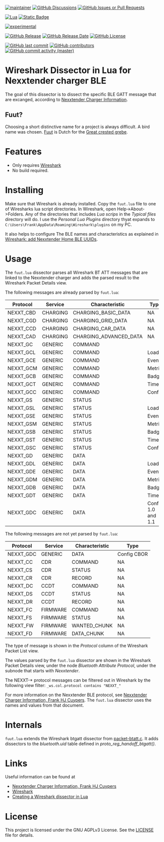 [![maintainer](https://img.shields.io/badge/maintainer-Frank%20HJ%20Cuypers-green?style=for-the-badge&logo=github)](https://github.com/frankhjcuypers)
[![GitHub Discussions](https://img.shields.io/github/discussions/FrankHJCuypers/fuut?style=for-the-badge&logo=github)](https://github.com/FrankHJCuypers/fuut/discussions)
[![GitHub Issues or Pull Requests](https://img.shields.io/github/issues/FrankHJCuypers/fuut?style=for-the-badge&logo=github)](https://github.com/FrankHJCuypers/fuut/issues)

[![Lua](https://img.shields.io/badge/Lua-2C2D72?style=for-the-badge&logo=lua)](https://www.lua.org/)
[![Static Badge](https://img.shields.io/badge/Wireshark-1679A7?style=for-the-badge&logo=wireshark)](https://www.wireshark.org/)

[![experimental](https://img.shields.io/badge/version-experimental-red)](https://kotlinlang.org/docs/components-stability.html#stability-levels-explained)

[![GitHub Release](https://img.shields.io/github/v/release/FrankHJCuypers/fuut?include_prereleases&display_name=tag&logo=github)](https://github.com/FrankHJCuypers/fuut/releases)
[![GitHub Release Date](https://img.shields.io/github/release-date-pre/FrankHJCuypers/fuut?logo=github)](https://github.com/FrankHJCuypers/fuut/releases)
[![GitHub License](https://img.shields.io/github/license/FrankHJCuypers/fuut?logo=github)](LICENSE)

[![GitHub last commit](https://img.shields.io/github/last-commit/FrankHJCuypers/fuut?logo=github)](https://github.com/FrankHJCuypers/fuut/commits)
[![GitHub contributors](https://img.shields.io/github/contributors/FrankHJCuypers/fuut?logo=github)](https://github.com/FrankHJCuypers/fuut/graphs/contributors)
[![GitHub commit activity (master)](https://img.shields.io/github/commit-activity/y/FrankHJCuypers/fuut/master?logo=github)](https://github.com/FrankHJCuypers/fuut/commits/master)


# Wireshark Dissector in Lua for Nexxtender charger BLE

The goal of this dissector is to dissect the specific BLE GATT message that are excanged,
according to 
[Nexxtender Charger Information](https://github.com/FrankHJCuypers/Gaai/wiki/Nexxtender-Charger-Information).

## Fuut?

Choosing a short distinctive name for a project is always difficult.
A bird name was chosen.
[Fuut](https://nl.wikipedia.org/wiki/Fuut) is Dutch for the
[Great crested grebe](https://en.wikipedia.org/wiki/Great_crested_grebe).

# Features

- Only requires [Wireshark](https://www.wireshark.org/)
- No build required.

# Installing 
Make sure that Wireshark is already installed.
Copy the `fuut.lua` file to one of Wiresharks lua script directories.
In Wireshark, open Help->About->Folders.
Any of the directories that includes *Lua scrips* in the *Typical files* directory will do.
I use the *Personal Lua Plugins* directory thyat expands to 
`C:\Users\Frank\AppData\Roaming\Wireshark\plugins` on my PC.

It also helps to configure The BLE names and characteristics as explained in 
[Wireshark: add Nexxtender Home BLE UUIDs](https://github.com/FrankHJCuypers/Gaai/wiki/Analyzing-Bluetooth-Low-Energy-Traffic#wireshark-add-nexxtender-home-ble-uuids).

# Usage

The `fuut.lua` dissector parses all Wireshark BT ATT messages that are linked to the Nexxtender charger
and adds the parsed result to the Wireshark Packet Details view.

The following messages are already parsed by `fuut.lua`:

| Protocol  | Service  | Characteristic         | Type               |
| --------- | -------- | ---------------------- | ------------------ |
| NEXXT_CBD | CHARGING | CHARGING_BASIC_DATA    | NA                 |
| NEXXT_CGD | CHARGING | CHARGING_GRID_DATA     | NA                 |
| NEXXT_CCD | CHARGING | CHARGING_CAR_DATA      | NA                 |
| NEXXT_CAD | CHARGING | CHARGING_ADVANCED_DATA | NA                 |
| NEXXT_GC  | GENERIC  | COMMAND                |                    |
| NEXXT_GCL | GENERIC  | COMMAND                | Loader             |
| NEXXT_GCE | GENERIC  | COMMAND                | Event              |
| NEXXT_GCM | GENERIC  | COMMAND                | Metric             |
| NEXXT_GCB | GENERIC  | COMMAND                | Badge              |
| NEXXT_GCT | GENERIC  | COMMAND                | Time               |
| NEXXT_GCC | GENERIC  | COMMAND                | Config             |
| NEXXT_GS  | GENERIC  | STATUS                 |                    |
| NEXXT_GSL | GENERIC  | STATUS                 | Loader             |
| NEXXT_GSE | GENERIC  | STATUS                 | Event              |
| NEXXT_GSM | GENERIC  | STATUS                 | Metric             |
| NEXXT_GSB | GENERIC  | STATUS                 | Badge              |
| NEXXT_GST | GENERIC  | STATUS                 | Time               |
| NEXXT_GSC | GENERIC  | STATUS                 | Config             |
| NEXXT_GD  | GENERIC  | DATA                   |                    |
| NEXXT_GDL | GENERIC  | DATA                   | Loader             |
| NEXXT_GDE | GENERIC  | DATA                   | Event              |
| NEXXT_GDM | GENERIC  | DATA                   | Metric             |
| NEXXT_GDB | GENERIC  | DATA                   | Badge              |
| NEXXT_GDT | GENERIC  | DATA                   | Time               |
| NEXXT_GDC | GENERIC  | DATA                   | Config 1.0 and 1.1 |

The following messages are not yet parsed by `fuut.lua`:

| Protocol  | Service  | Characteristic         | Type        |
| --------- | ---------| ---------------------- | ----------- |
| NEXXT_GDC | GENERIC  | DATA                   | Config CBOR |
| NEXXT_CC  | CDR      | COMMAND                | NA          |
| NEXXT_CS  | CDR      | STATUS                 | NA          |
| NEXXT_CR  | CDR      | RECORD                 | NA          |
| NEXXT_DC  | CCDT     | COMMAND                | NA          |
| NEXXT_DS  | CCDT     | STATUS                 | NA          |
| NEXXT_DR  | CCDT     | RECORD                 | NA          |
| NEXXT_FC  | FIRMWARE | COMMAND                | NA          |
| NEXXT_FS  | FIRMWARE | STATUS                 | NA          |
| NEXXT_FW  | FIRMWARE | WANTED_CHUNK           | NA          |
| NEXXT_FD  | FIRMWARE | DATA_CHUNK             | NA          |

The type of message is shown in the *Protocol* column of the Wireshark Packet List view.

The values parsed by the `fuut.lua` dissector are shown in the Wireshark Packet Details view,
under the node *Bluetooth Attribute Protocol*, 
under the subnode that starts with *Nexxtender*.

The NEXXT-\* protocol messages can be filtered out in Wireshark by the following view filter: `_ws.col.protocol contains "NEXXT_"`

For more information on the Nexxtender BLE protocol, see 
[Nexxtender Charger Information, Frank HJ Cuypers](https://github.com/FrankHJCuypers/Gaai/wiki/Nexxtender-Charger-Information).
The `fuut.lua` dissector uses the names and values from that document.

# Internals

`fuut.lua` extends the Wireshark btgatt dissector from
[packet-btatt.c](https://gitlab.com/wireshark/wireshark/-/blob/master/epan/dissectors/packet-btatt.c?ref_type=heads).
It adds dissectors to the *bluetooth.uid* table defined in *proto_reg_handoff_btgatt()*.



# Links

Useful information can be found at

- [Nexxtender Charger Information, Frank HJ Cuypers](https://github.com/FrankHJCuypers/Gaai/wiki/Nexxtender-Charger-Information)
- [Wireshark](https://www.wireshark.org/)
- [Creating a Wireshark dissector in Lua](https://mika-s.github.io/wireshark/lua/dissector/2017/11/04/creating-a-wireshark-dissector-in-lua-1.html)
# License

This project is licensed under the GNU AGPLv3 License. See the [LICENSE](LICENSE) file for details.



